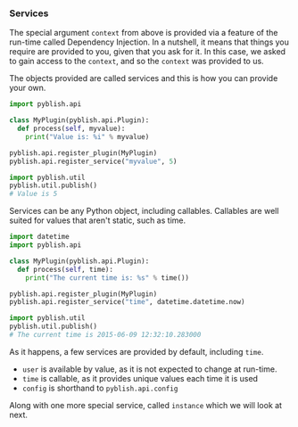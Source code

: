 ### Services

The special argument `context` from above is provided via a feature of the run-time called Dependency Injection. In a nutshell, it means that things you require are provided to you, given that you ask for it. In this case, we asked to gain access to the `context`, and so the `context` was provided to us.

The objects provided are called services and this is how you can provide your own.

```python
import pyblish.api

class MyPlugin(pyblish.api.Plugin):
  def process(self, myvalue):
    print("Value is: %i" % myvalue)

pyblish.api.register_plugin(MyPlugin)
pyblish.api.register_service("myvalue", 5)

import pyblish.util
pyblish.util.publish()
# Value is 5
```

Services can be any Python object, including callables. Callables are well suited for values that aren't static, such as time.

```python
import datetime
import pyblish.api

class MyPlugin(pyblish.api.Plugin):
  def process(self, time):
    print("The current time is: %s" % time())

pyblish.api.register_plugin(MyPlugin)
pyblish.api.register_service("time", datetime.datetime.now)

import pyblish.util
pyblish.util.publish()
# The current time is 2015-06-09 12:32:10.283000
```

As it happens, a few services are provided by default, including `time`.

- `user` is available by value, as it is not expected to change at run-time.
- `time` is callable, as it provides unique values each time it is used
- `config` is shorthand to `pyblish.api.config`

Along with one more special service, called `instance` which we will look at next.